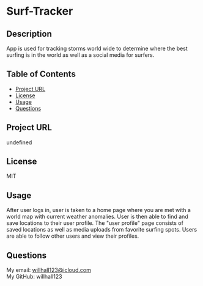 # Surf-Tracker
## Description
  App is used for tracking storms world wide to determine where the best surfing is in the world as well as a social media for surfers.
## Table of Contents
* [Project URL](#project-url)
* [License](#license)
* [Usage](#usage)
* [Questions](#questions)
## Project URL
  undefined
  <br />
## License 
  MIT
  <br />
## Usage
  After user logs in, user is taken to a home page where you are met with a world map with current weather anomalies. User is then able to find and save locations to their user profile. The "user profile" page consists of saved locations as well as media uploads from favorite surfing spots. Users are able to follow other users and view their profiles. 
  <br />
## Questions
  My email: willhall123@icloud.com
  <br />
  My GitHub: willhall123

